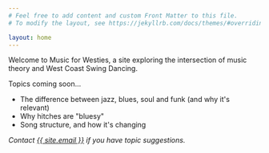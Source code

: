```yaml
---
# Feel free to add content and custom Front Matter to this file.
# To modify the layout, see https://jekyllrb.com/docs/themes/#overriding-theme-defaults

layout: home
---
```


Welcome to Music for Westies, a site exploring the intersection of music theory and West Coast Swing Dancing.

Topics coming soon...

- The difference between jazz, blues, soul and funk (and why it's relevant)
- Why hitches are "bluesy"
- Song structure, and how it's changing

_Contact <a class="u-email" href="mailto:{{ site.email }}">{{ site.email }}</a> if you have topic suggestions._
